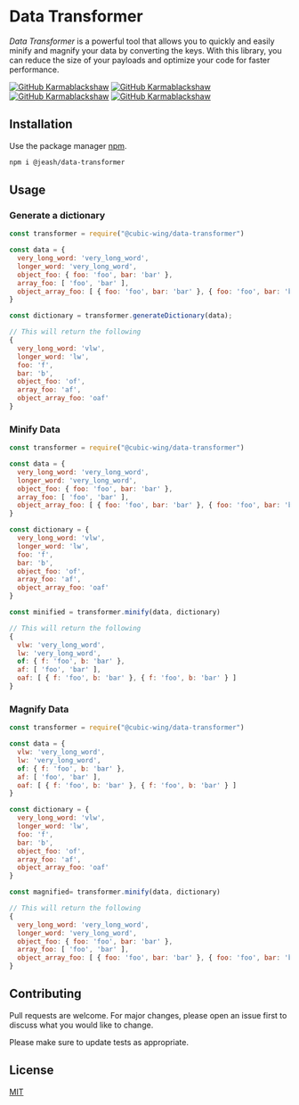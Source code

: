 # Data Transformer

*Data Transformer* is a powerful tool that allows you to quickly and easily minify and magnify your data by converting the keys. With this library, you can reduce the size of your payloads and optimize your code for faster performance.

[![GitHub Karmablackshaw](https://badges.pufler.dev/visits/karmablackshaw/data-transformer)](https://github.com/karmablackshaw) 
[![GitHub Karmablackshaw](https://img.shields.io/github/last-commit/karmablackshaw/data-transformer?label=Last+Commit)](https://github.com/karmablackshaw) 
[![GitHub Karmablackshaw](https://img.shields.io/github/commit-activity/m/karmablackshaw/data-transformer?color=orange&label=Average+Commits)](https://github.com/karmablackshaw) 
[![GitHub Karmablackshaw](https://img.shields.io/github/last-commit/karmablackshaw/data-transformer?label=Last+Commit)](https://github.com/karmablackshaw) 


## Installation

Use the package manager [npm](https://docs.npmjs.com/).

```bash
npm i @jeash/data-transformer
```

## Usage

### Generate a dictionary

```javascript
const transformer = require("@cubic-wing/data-transformer")

const data = {
  very_long_word: 'very_long_word',
  longer_word: 'very_long_word',
  object_foo: { foo: 'foo', bar: 'bar' },
  array_foo: [ 'foo', 'bar' ],
  object_array_foo: [ { foo: 'foo', bar: 'bar' }, { foo: 'foo', bar: 'bar' } ]
}

const dictionary = transformer.generateDictionary(data);

// This will return the following
{
  very_long_word: 'vlw',
  longer_word: 'lw',
  foo: 'f',
  bar: 'b',
  object_foo: 'of',
  array_foo: 'af',
  object_array_foo: 'oaf'
}
```

### Minify Data

```javascript
const transformer = require("@cubic-wing/data-transformer")

const data = {
  very_long_word: 'very_long_word',
  longer_word: 'very_long_word',
  object_foo: { foo: 'foo', bar: 'bar' },
  array_foo: [ 'foo', 'bar' ],
  object_array_foo: [ { foo: 'foo', bar: 'bar' }, { foo: 'foo', bar: 'bar' } ]
}

const dictionary = {
  very_long_word: 'vlw',
  longer_word: 'lw',
  foo: 'f',
  bar: 'b',
  object_foo: 'of',
  array_foo: 'af',
  object_array_foo: 'oaf'
}

const minified = transformer.minify(data, dictionary)

// This will return the following
{
  vlw: 'very_long_word',
  lw: 'very_long_word',
  of: { f: 'foo', b: 'bar' },
  af: [ 'foo', 'bar' ],
  oaf: [ { f: 'foo', b: 'bar' }, { f: 'foo', b: 'bar' } ]
}
```

### Magnify Data

```javascript
const transformer = require("@cubic-wing/data-transformer")

const data = {
  vlw: 'very_long_word',
  lw: 'very_long_word',
  of: { f: 'foo', b: 'bar' },
  af: [ 'foo', 'bar' ],
  oaf: [ { f: 'foo', b: 'bar' }, { f: 'foo', b: 'bar' } ]
}

const dictionary = {
  very_long_word: 'vlw',
  longer_word: 'lw',
  foo: 'f',
  bar: 'b',
  object_foo: 'of',
  array_foo: 'af',
  object_array_foo: 'oaf'
}

const magnified= transformer.minify(data, dictionary)

// This will return the following
{
  very_long_word: 'very_long_word',
  longer_word: 'very_long_word',
  object_foo: { foo: 'foo', bar: 'bar' },
  array_foo: [ 'foo', 'bar' ],
  object_array_foo: [ { foo: 'foo', bar: 'bar' }, { foo: 'foo', bar: 'bar' } ]
}
```

## Contributing

Pull requests are welcome. For major changes, please open an issue first to discuss what you would like to change.

Please make sure to update tests as appropriate.

## License

[MIT](https://choosealicense.com/licenses/mit/)
